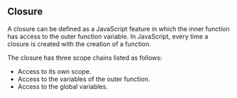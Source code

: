 ## Closure 

A closure can be defined as a JavaScript feature in which the inner function has access to the outer function variable. In JavaScript, every time a closure is created with the creation of a function.

The closure has three scope chains listed as follows:
- Access to its own scope.
- Access to the variables of the outer function.
- Access to the global variables.

